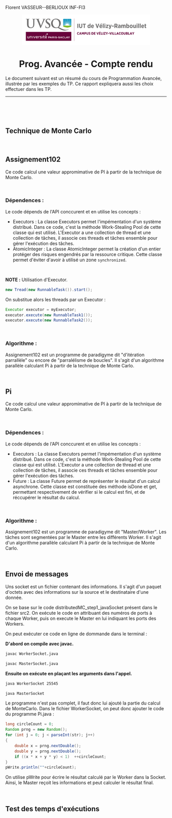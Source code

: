 Florent VASSEUR--BERLIOUX
INF-FI3

<div align="center">
<img height="95" width="400" src="img/IUT_Velizy_Villacoublay_logo_2020_ecran.png" title="logo uvsq vélizy"/>

# Prog. Avancée - Compte rendu

</div>

Le document suivant est un résumé du cours de Programmation Avancée, illustrée par les exemples du TP.
Ce rapport expliquera aussi les choix effectuer dans les TP.

---

<br><br><br>

## Technique de Monte Carlo



<br>

## Assignement102

Ce code calcul une valeur appromimative de PI à partir de la technique de Monte Carlo.

<br>

### Dépendences :

Le code dépends de l'API conccurent et en utilise les concepts :
- Executors : La classe Executors permet l'impémentation d'un système distribué. Dans ce code, c'est la méthode Work-Stealing Pool de cette classe qui est utilisé. L'Executor a une collection de thread et une collection de tâches, il associe ces threads et tâches ensemble pour gérer l'exécution des tâches.
- AtomicInteger : La classe AtomicInteger permet la création d'un entier protéger des risques engendrés par la ressource critique. Cette classe permet d'éviter d'avoir à utilisé un zone `synchronized`.

<br>

**NOTE :** Utilisation d'Executor.
```java
new Tread(new RunnableTask()).start();
```
On substitue alors les threads par un Executor :
```java
Executor executor = myExecutor;
executor.execute(new RunnableTask1());
executor.execute(new RunnableTask2());
```
<br>

### Algorithme :

Assignement102 est un programme de paradigyme dit "d'itération parrallèle" ou encore de "parralélisme de boucles".
Il s'agit d'un algorithme parallèle calculant Pi à partir de la technique de Monte Carlo.



<br>

## Pi

Ce code calcul une valeur appromimative de PI à partir de la technique de Monte Carlo.

<br>

### Dépendences :

Le code dépends de l'API conccurent et en utilise les concepts :
- Executors : La classe Executors permet l'impémentation d'un système distribué. Dans ce code, c'est la méthode Work-Stealing Pool de cette classe qui est utilisé. L'Executor a une collection de thread et une collection de tâches, il associe ces threads et tâches ensemble pour gérer l'exécution des tâches.
- Future : La classe Future permet de représenter le résultat d'un calcul asynchrone. Cette classe est constituée des méthode isDone et get, permettant respectivement de vérifier si le calcul est fini, et de réccupérer le résultat du calcul.

<br>

### Algorithme :

Assignement102 est un programme de paradigyme dit "Master/Worker". Les tâches sont segmentées par le Master entre les différents Worker.
Il s'agit d'un algorithme parallèle calculant Pi à partir de la technique de Monte Carlo.


<br>

## Envoi de messages

Uns socket est un fichier contenant des informations. Il s'agit d'un paquet d'octets avec des informations sur la source et le destinataire d'une donnée.

On se base sur le code distributedMC_step1_javaSocket présent dans le fichier src2.
On exécute le code en attribuant des numéros de ports à chaque Worker, puis on execute le Master en lui indiquant les ports des Workers.

On peut exécuter ce code en ligne de dommande dans le terminal :

**D'abord on compile avec javac.**
```bash
javac WorkerSocket.java
```


```bash
javac MasterSocket.java
```

**Ensuite on exécute en plaçant les arguments dans l'appel.**

```bash
java WorkerSocket 25545
```

```bash
java MasterSocket
```

Le programme n'est pas complet, il faut donc lui ajouté la partie du calcul de MonteCarlo.
Dans le fichier WorkerSocket, on peut donc ajouter le code du programme Pi.java :

```java
long circleCount = 0;
Random prng = new Random();
for (int j = 0; j < parseInt(str); j++)
{
    double x = prng.nextDouble();
    double y = prng.nextDouble();
    if ((x * x + y * y) < 1)  ++circleCount;
}
pWrite.println(""+circleCount);
```

On utilise pWrite pour écrire le résultat calculé par le Worker dans la Socket.
Ainsi, le Master reçoit les informations et peut calculer le résultat final.
 

<br>

## Test des temps d'exécutions

